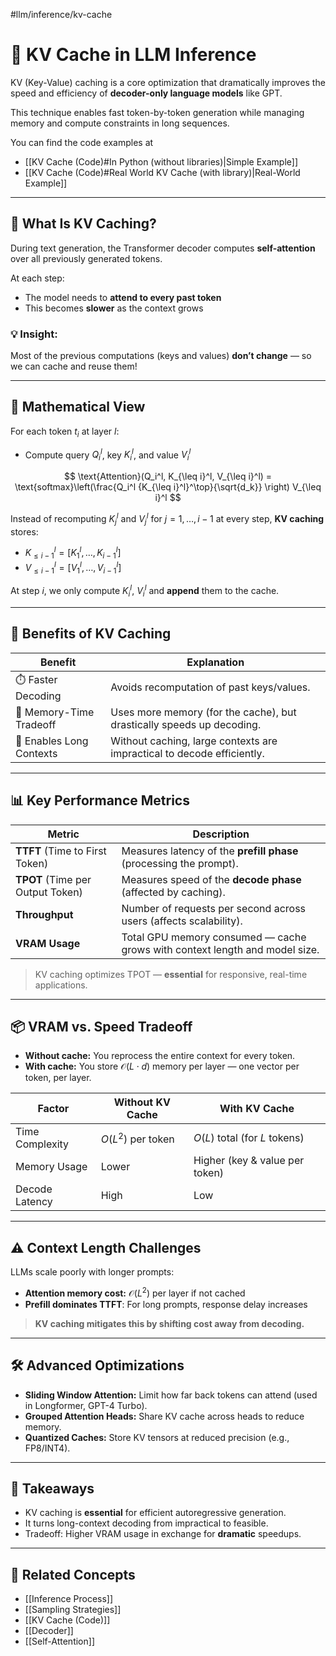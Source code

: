 #llm/inference/kv-cache 
# 🧠 KV Cache in LLM Inference

KV (Key-Value) caching is a core optimization that dramatically improves the speed and efficiency of **decoder-only language models** like GPT. 

This technique enables fast token-by-token generation while managing memory and compute constraints in long sequences.

You can find the code examples at
- [[KV Cache (Code)#In Python (without libraries)|Simple Example]]
- [[KV Cache (Code)#Real World KV Cache (with library)|Real-World Example]]

---

## 🧩 What Is KV Caching?

During text generation, the Transformer decoder computes **self-attention** over all previously generated tokens.

At each step:
- The model needs to **attend to every past token**
- This becomes **slower** as the context grows

### 💡 Insight:
Most of the previous computations (keys and values) **don’t change** — so we can cache and reuse them!

---

## 🧮 Mathematical View

For each token $t_i$ at layer $l$:
- Compute query $Q_i^l$, key $K_i^l$, and value $V_i^l$

$$
\text{Attention}(Q_i^l, K_{\leq i}^l, V_{\leq i}^l) = \text{softmax}\left(\frac{Q_i^l {K_{\leq i}^l}^\top}{\sqrt{d_k}} \right) V_{\leq i}^l
$$

Instead of recomputing $K_j^l$ and $V_j^l$ for $j = 1, \dots, i-1$ at every step, **KV caching** stores:

- $K_{\leq i-1}^l = [K_1^l, \dots, K_{i-1}^l]$
- $V_{\leq i-1}^l = [V_1^l, \dots, V_{i-1}^l]$

At step $i$, we only compute $K_i^l$, $V_i^l$ and **append** them to the cache.

---

## 🚀 Benefits of KV Caching

| Benefit                     | Explanation |
|----------------------------|-------------|
| ⏱️ Faster Decoding         | Avoids recomputation of past keys/values. |
| 🧠 Memory-Time Tradeoff     | Uses more memory (for the cache), but drastically speeds up decoding. |
| 📏 Enables Long Contexts    | Without caching, large contexts are impractical to decode efficiently. |

---

## 📊 Key Performance Metrics

| Metric                     | Description |
|----------------------------|-------------|
| **TTFT** (Time to First Token) | Measures latency of the **prefill phase** (processing the prompt). |
| **TPOT** (Time per Output Token) | Measures speed of the **decode phase** (affected by caching). |
| **Throughput**             | Number of requests per second across users (affects scalability). |
| **VRAM Usage**             | Total GPU memory consumed — cache grows with context length and model size. |

> KV caching optimizes TPOT — **essential** for responsive, real-time applications.

---

## 📦 VRAM vs. Speed Tradeoff

- **Without cache:** You reprocess the entire context for every token.
- **With cache:** You store $\mathcal{O}(L \cdot d)$ memory per layer — one vector per token, per layer.

| Factor         | Without KV Cache              | With KV Cache                  |
|----------------|-------------------------------|--------------------------------|
| Time Complexity | $O(L^2)$ per token            | $O(L)$ total (for $L$ tokens)  |
| Memory Usage    | Lower                         | Higher (key & value per token) |
| Decode Latency  | High                          | Low                            |

---

## ⚠️ Context Length Challenges

LLMs scale poorly with longer prompts:

- **Attention memory cost:** $\mathcal{O}(L^2)$ per layer if not cached
- **Prefill dominates TTFT**: For long prompts, response delay increases

> **KV caching mitigates this by shifting cost away from decoding.**

---

## 🛠️ Advanced Optimizations

- **Sliding Window Attention:** Limit how far back tokens can attend (used in Longformer, GPT-4 Turbo).
- **Grouped Attention Heads:** Share KV cache across heads to reduce memory.
- **Quantized Caches:** Store KV tensors at reduced precision (e.g., FP8/INT4).

---

## 🧠 Takeaways

- KV caching is **essential** for efficient autoregressive generation.
- It turns long-context decoding from impractical to feasible.
- Tradeoff: Higher VRAM usage in exchange for **dramatic** speedups.

---

## 🔗 Related Concepts

- [[Inference Process]]
- [[Sampling Strategies]]
- [[KV Cache (Code)]]
- [[Decoder]]
- [[Self-Attention]]
